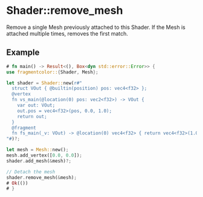 # Shader::remove_mesh

Remove a single Mesh previously attached to this Shader.
If the Mesh is attached multiple times, removes the first match.

## Example

```rust
# fn main() -> Result<(), Box<dyn std::error::Error>> {
use fragmentcolor::{Shader, Mesh};

let shader = Shader::new(r#"
  struct VOut { @builtin(position) pos: vec4<f32> };
  @vertex
  fn vs_main(@location(0) pos: vec2<f32>) -> VOut {
    var out: VOut;
    out.pos = vec4<f32>(pos, 0.0, 1.0);
    return out;
  }
  @fragment
  fn fs_main(_v: VOut) -> @location(0) vec4<f32> { return vec4<f32>(1.0,0.0,0.0,1.0); }
"#)?;

let mesh = Mesh::new();
mesh.add_vertex([0.0, 0.0]);
shader.add_mesh(&mesh)?;

// Detach the mesh
shader.remove_mesh(&mesh);
# Ok(())
# }
```
